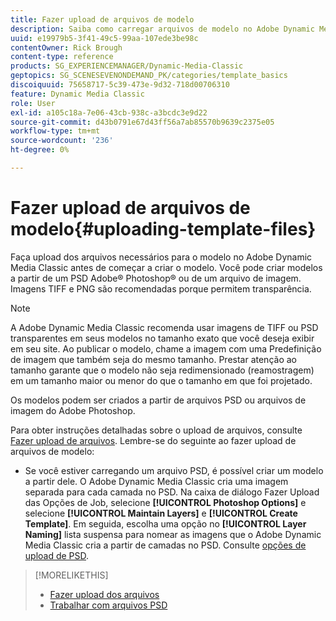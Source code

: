 ```yaml
---
title: Fazer upload de arquivos de modelo
description: Saiba como carregar arquivos de modelo no Adobe Dynamic Media Classic.
uuid: e19979b5-3f41-49c5-99aa-107ede3be98c
contentOwner: Rick Brough
content-type: reference
products: SG_EXPERIENCEMANAGER/Dynamic-Media-Classic
geptopics: SG_SCENESEVENONDEMAND_PK/categories/template_basics
discoiquuid: 75658717-5c39-473e-9d32-718d00706310
feature: Dynamic Media Classic
role: User
exl-id: a105c18a-7e06-43cb-938c-a3bcdc3e9d22
source-git-commit: d43b0791e67d43ff56a7ab85570b9639c2375e05
workflow-type: tm+mt
source-wordcount: '236'
ht-degree: 0%

---
```


# Fazer upload de arquivos de modelo{#uploading-template-files}

Faça upload dos arquivos necessários para o modelo no Adobe Dynamic Media Classic antes de começar a criar o modelo. Você pode criar modelos a partir de um PSD Adobe® Photoshop® ou de um arquivo de imagem. Imagens TIFF e PNG são recomendadas porque permitem transparência.

>[!NOTE]
>
>A Adobe Dynamic Media Classic recomenda usar imagens de TIFF ou PSD transparentes em seus modelos no tamanho exato que você deseja exibir em seu site. Ao publicar o modelo, chame a imagem com uma Predefinição de imagem que também seja do mesmo tamanho. Prestar atenção ao tamanho garante que o modelo não seja redimensionado (reamostragem) em um tamanho maior ou menor do que o tamanho em que foi projetado.

Os modelos podem ser criados a partir de arquivos PSD ou arquivos de imagem do Adobe Photoshop.

Para obter instruções detalhadas sobre o upload de arquivos, consulte [Fazer upload de arquivos](uploading-files.md#uploading_files). Lembre-se do seguinte ao fazer upload de arquivos de modelo:

* Se você estiver carregando um arquivo PSD, é possível criar um modelo a partir dele. O Adobe Dynamic Media Classic cria uma imagem separada para cada camada no PSD. Na caixa de diálogo Fazer Upload das Opções de Job, selecione **[!UICONTROL Photoshop Options]** e selecione **[!UICONTROL Maintain Layers]** e **[!UICONTROL Create Template]**. Em seguida, escolha uma opção no **[!UICONTROL Layer Naming]** lista suspensa para nomear as imagens que o Adobe Dynamic Media Classic cria a partir de camadas no PSD.
Consulte [opções de upload de PSD](psd-files.md#psd_upload_options).

<!-- THERE IS NO LONGER AN IMAGE EDITING OPTIONS MENU * If you are uploading images, you can create a mask from its clipping path. This option applies to images created with image-editing applications in which a clipping path was created. In the Upload Job Options dialog box, select Image Editing Options and select the Create Mask From Clipping Path option. 
See [Image editing options at upload](image-editing-options-upload.md#image-editing-options-at-upload). -->

>[!MORELIKETHIS]
>
>* [Fazer upload dos arquivos](uploading-files.md#uploading_your_files)
>* [Trabalhar com arquivos PSD](psd-files.md#working_with_psd_files)

